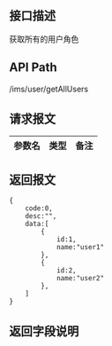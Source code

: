 ## 接口描述
获取所有的用户角色
## API Path
/ims/user/getAllUsers
## 请求报文
|参数名|类型|备注|
|------|----|----|
## 返回报文
	{
		code:0,
		desc:"",
		data:[
			{
				id:1,
				name:"user1"
			},
			{
				id:2,
				name:"user2"
			},
		]
	}
	
## 返回字段说明
